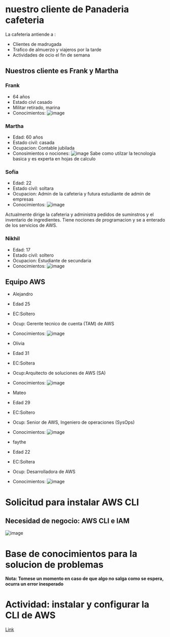 # nuestro cliente de Panaderia  cafeteria

La cafeteria antiende a :

- Clientes de madrugada
- Trafico de almuerzo y viajeros por la tarde
- Actividades de ocio el fin de semana

## Nuestros cliente es  Frank y Martha
### Frank
- 64 años 
- Estado civl casado
- Militar retirado, marina
- Conocimientos:
![image](https://user-images.githubusercontent.com/42829215/171723373-447539f8-0a46-42b8-b561-4ee6dc22bfef.png)

### Martha 
- Edad: 60 años 
- Estado civil: casada
- Ocupacion: Contable jubilada
- Conosimientos o nociones:
![image](https://user-images.githubusercontent.com/42829215/171723737-9c29c379-0995-433a-acf0-33e23f0e6b46.png)
Sabe como utilzar la tecnologia basica y es experta en hojas de calculo

### Sofia 
- Edad: 22 
- Estado civil: soltara
- Ocupacion: Admin de la cafeteria y futura estudiante de admin de empresas
- Conocimientos: 
![image](https://user-images.githubusercontent.com/42829215/171723966-f68d665a-8a21-4383-8801-a95992d442cb.png)

Actualmente dirige la cafeteria y administra pedidos de suminstros y el inventario de ingredientes.
Tiene nociones de programacion y se a enterado de los servicios de AWS.

### Nikhil 
- Edad: 17 
- Estado civil: soltero
- Ocupacion: Estudiante de secundaria
- Conocimientos:
![image](https://user-images.githubusercontent.com/42829215/171724816-6621336c-e2dc-4ca6-92ef-da61a9224d7b.png)

## Equipo AWS
- Alejandro
- Edad 25
- EC:Soltero
- Ocup: Gerente tecnico de cuenta (TAM) de AWS
- Conocimientos:
![image](https://user-images.githubusercontent.com/42829215/171725047-d493cd53-1046-4334-a750-c33c3eb6bb93.png)

- Olivia
- Edad 31
- EC:Soltera
- Ocup:Arquitecto de soluciones de AWS (SA)
- Conocimientos:
![image](https://user-images.githubusercontent.com/42829215/171725397-173bedcf-0f4c-4aa5-a7b9-0e829ad11669.png)

- Mateo
- Edad 29
- EC:Soltero
- Ocup: Senior de AWS, Ingeniero de operaciones (SysOps)
- Conocimientos:
![image](https://user-images.githubusercontent.com/42829215/171725713-7e5f88e7-a9c4-46c8-8671-0ab11cce9863.png)

- faythe
- Edad 22
- EC:Soltera
- Ocup: Desarrolladora de AWS
- Conocimientos:
![image](https://user-images.githubusercontent.com/42829215/171725924-52ba98ea-19d7-42bb-9d51-ee6afe84da9f.png)


# Solicitud para instalar AWS CLI

## Necesidad de negocio: AWS CLI e IAM

![image](https://user-images.githubusercontent.com/42829215/171726489-d206df2b-7a80-4f2b-bbe5-078b8db3ab55.png)

# Base de conocimientos para la solucion de problemas 

****Nota: Tomese un momento en caso de que algo no salga como se espera, ocurra un error inesperado****

# Actividad: instalar y configurar la CLI de AWS
[Link](https://labs.vocareum.com/main/main.php?m=editor&asnid=754891&stepid=754892&hideNavBar=1)




